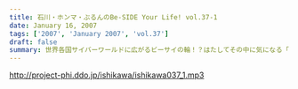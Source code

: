 ```yaml
---
title: 石川・ホンマ・ぶるんのBe-SIDE Your Life! vol.37-1
date: January 16, 2007
tags: ['2007', 'January 2007', 'vol.37']
draft: false
summary: 世界各国サイバーワールドに広がるビーサイの輪！？はたしてその中に気になる「アノ子」はいるのかどうか・・・今回も、完全なる大人のブシツトーク炸裂中であります。「DDDP」の進行状況もこちらでチェック！！！NAMAE
---
```


http://project-phi.ddo.jp/ishikawa/ishikawa037_1.mp3
